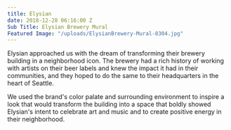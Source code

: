 ```yaml
---
title: Elysian
date: 2018-12-28 06:16:00 Z
Sub Title: Elysian Brewery Mural
Featured Image: "/uploads/ElysianBrewery-Mural-8304.jpg"
---
```


Elysian approached us with the dream of transforming their brewery building in a neighborhood icon. The brewery had a rich history of working with artists on their beer labels and knew the impact it had in their communities, and they hoped to do the same to their headquarters in the heart of Seattle. 

We used the brand's color palate and surrounding environment to inspire a look that would transform the building into a space that boldly showed Elysian's intent to celebrate art and music and to create positive energy in their neighborhood.